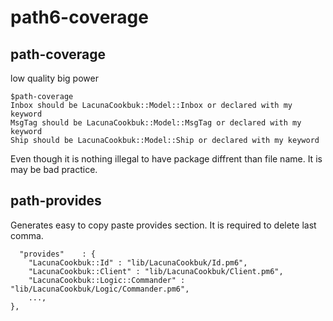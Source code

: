 # path6-coverage

## path-coverage

low quality big power 

    $path-coverage
    Inbox should be LacunaCookbuk::Model::Inbox or declared with my keyword
    MsgTag should be LacunaCookbuk::Model::MsgTag or declared with my keyword
    Ship should be LacunaCookbuk::Model::Ship or declared with my keyword

Even though it is nothing illegal to have package diffrent than file name. It is may be bad practice.

## path-provides

Generates easy to copy paste provides section. It is required to delete last comma.

      "provides"    : {
        "LacunaCookbuk::Id" : "lib/LacunaCookbuk/Id.pm6",
        "LacunaCookbuk::Client" : "lib/LacunaCookbuk/Client.pm6",
        "LacunaCookbuk::Logic::Commander" : "lib/LacunaCookbuk/Logic/Commander.pm6",
        ...,
    },
